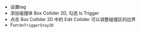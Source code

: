 + 设置tag
+ 添加碰撞体 Box Collider 2D, 勾选 Is Trigger
+ 点击 Box Collider 2D 中的 Edit Coliider 可以调整碰撞区的边界
+ Fun:`OnTriggerStay2D`
